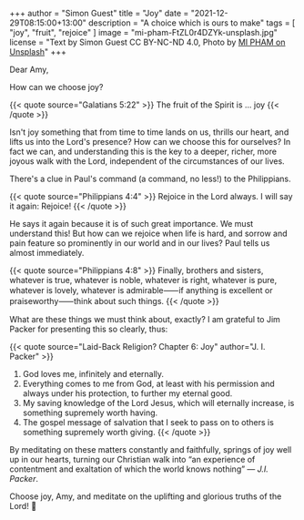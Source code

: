 +++
author = "Simon Guest"
title = "Joy"
date = "2021-12-29T08:15:00+13:00"
description = "A choice which is ours to make"
tags = [ "joy", "fruit", "rejoice" ]
image = "mi-pham-FtZL0r4DZYk-unsplash.jpg"
license = "Text by Simon Guest CC BY-NC-ND 4.0, Photo by [MI PHAM on Unsplash](https://unsplash.com/photos/FtZL0r4DZYk)"
+++

Dear Amy,

How can we choose joy?

{{< quote source="Galatians 5:22" >}}
The fruit of the Spirit is ... joy
{{< /quote >}}

Isn't joy something that from time to time lands on us, thrills our heart, and lifts us into the Lord's presence? How can we choose this for ourselves? In fact we can, and understanding this is the key to a deeper, richer, more joyous walk with the Lord, independent of the circumstances of our lives.

There's a clue in Paul's command (a command, no less!) to the Philippians.

{{< quote source="Philippians 4:4" >}}
Rejoice in the Lord always. I will say it again: Rejoice!
{{< /quote >}}

He says it again because it is of such great importance. We must understand this! But how can we rejoice when life is hard, and sorrow and pain feature so prominently in our world and in our lives? Paul tells us almost immediately.

{{< quote source="Philippians 4:8" >}}
Finally, brothers and sisters, whatever is true, whatever is noble, whatever is right, whatever is pure, whatever is lovely, whatever is admirable⸺if anything is excellent or praiseworthy⸺think about such things.
{{< /quote >}}

What are these things we must think about, exactly? I am grateful to Jim Packer for presenting this so clearly, thus:

{{< quote source="Laid-Back Religion? Chapter 6: Joy" author="J. I. Packer" >}}
1. God loves me, infinitely and eternally.
2. Everything comes to me from God, at least with his permission and always under his protection, to further my eternal good.
3. My saving knowledge of the Lord Jesus, which will eternally increase, is something supremely worth having.
4. The gospel message of salvation that I seek to pass on to others is something supremely worth giving.
{{< /quote >}}

By meditating on these matters constantly and faithfully, springs of joy well up in our hearts, turning our Christian walk into “an experience of contentment and exaltation of which the world knows nothing” ― _J.I. Packer_.

Choose joy, Amy, and meditate on the uplifting and glorious truths of the Lord! 🙏
